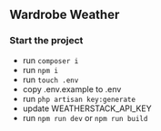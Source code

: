 ## Wardrobe Weather

### Start the project

* run `composer i`
* run `npm i`
* run `touch .env`
* copy .env.example to .env
* run `php artisan key:generate`
* update WEATHERSTACK\_API\_KEY
* run `npm run dev` or `npm run build`
